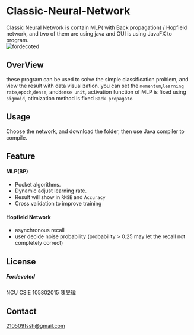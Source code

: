 # Classic-Neural-Network
Classic Neural Network is contain MLP( with Back propagation) / Hopfield network, and two of them are using java and GUI is using JavaFX to program.  
![fordecoted](https://imgur.com/rG6Jaxz.png "Classic-Neural-Network")
## OverView
  these program can be used to solve the simple classification problem, and view the result with data visualization. you can set the `momentum`,`learning rate`,`epoch`,`dense`, and`dense unit`, activation function of MLP is fixed using `sigmoid`, otimization method is fixed `Back propagate`.
## Usage
  Choose the network, and download the folder, then use Java compiler to compile.
## Feature
  #### MLP(BP)
  * Pocket algorithms.
  * Dynamic adjust learning rate.
  * Result will show in `RMSE` and  `Accuracy`
  * Cross validation to improve training
 
 #### Hopfield Network
 * asynchronous recall
 * user decide noise probability (probability > 0.25 may let the recall not completely correct)

## License
##### Fordevoted
NCU CSIE 105802015 陳昱瑋 
## Contact
210509fssh@gmail.com
